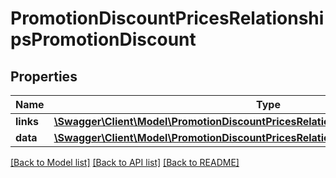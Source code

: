 # PromotionDiscountPricesRelationshipsPromotionDiscount

## Properties
Name | Type | Description | Notes
------------ | ------------- | ------------- | -------------
**links** | [**\Swagger\Client\Model\PromotionDiscountPricesRelationshipsPromotionDiscountLinks**](PromotionDiscountPricesRelationshipsPromotionDiscountLinks.md) |  | [optional] 
**data** | [**\Swagger\Client\Model\PromotionDiscountPricesRelationshipsPromotionDiscountData**](PromotionDiscountPricesRelationshipsPromotionDiscountData.md) |  | [optional] 

[[Back to Model list]](../../README.md#documentation-for-models) [[Back to API list]](../../README.md#documentation-for-api-endpoints) [[Back to README]](../../README.md)

